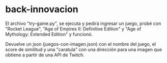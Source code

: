 # back-innovacion

El archivo "try-game.py", se ejecuta y pedirá ingresar un juego, probé con "Rocket League", "Age of Empires II: Definitive Edition" y "Age of Mythology: Extended Edition" y funcionó.

Devuelve un json (juegos-con-imagen.json) con el nombre del juego, el score de similitud y una "caratula" con una dirección para una imagen que obtiene a partir de una API de Twitch.
